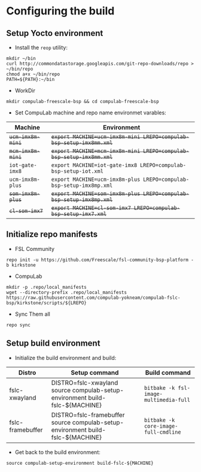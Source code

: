 # Configuring the build

## Setup Yocto environment

* Install the `reop` utility:
```
mkdir ~/bin
curl http://commondatastorage.googleapis.com/git-repo-downloads/repo > ~/bin/repo
chmod a+x ~/bin/repo
PATH=${PATH}:~/bin
```

* WorkDir
```
mkdir compulab-freescale-bsp && cd compulab-freescale-bsp
```
* Set CompuLab machine and repo name environmet varables:

Machine | Environment |
--- | --- |
~~`ucm-imx8m-mini`~~ | ~~`export MACHINE=ucm-imx8m-mini LREPO=compulab-bsp-setup-imx8mm.xml`~~
~~`mcm-imx8m-mini`~~ | ~~`export MACHINE=mcm-imx8m-mini LREPO=compulab-bsp-setup-imx8mm.xml`~~
`iot-gate-imx8`  | `export MACHINE=iot-gate-imx8 LREPO=compulab-bsp-setup-iot.xml`
`ucm-imx8m-plus` | `export MACHINE=ucm-imx8m-plus LREPO=compulab-bsp-setup-imx8mp.xml`
~~`som-imx8m-plus`~~ | ~~`export MACHINE=som-imx8m-plus LREPO=compulab-bsp-setup-imx8mp.xml`~~
~~`cl-som-imx7`~~ | ~~`export MACHINE=cl-som-imx7 LREPO=compulab-bsp-setup-imx7.xml`~~

## Initialize repo manifests

* FSL Community
```
repo init -u https://github.com/Freescale/fsl-community-bsp-platform -b kirkstone
```

* CompuLab
```
mkdir -p .repo/local_manifests
wget --directory-prefix .repo/local_manifests https://raw.githubusercontent.com/compulab-yokneam/compulab-fslc-bsp/kirkstone/scripts/${LREPO}
```

* Sync Them all
```
repo sync
```

## Setup build environment

* Initialize the build environment and build:

Distro | Setup command  | Build command |
--- | --- | --- |
fslc-xwayland | DISTRO=fslc-xwayland source compulab-setup-environment build-fslc-${MACHINE} | ```bitbake -k fsl-image-multimedia-full```
fslc-framebuffer | DISTRO=fslc-framebuffer source compulab-setup-environment build-fslc-${MACHINE} | ```bitbake -k core-image-full-cmdline```

* Get back to the build environment:
```
source compulab-setup-environment build-fslc-${MACHINE}
```
